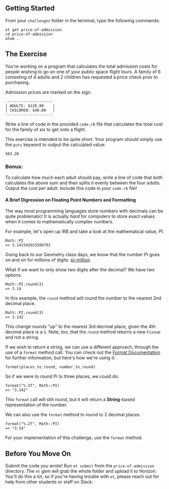 ## Getting Started

From your `challenges` folder in the terminal, type the following commands:

```no-highlight
et get price-of-admission
cd price-of-admission
atom .
```

## The Exercise
You're working on a program that calculates the total admission costs for people wishing to go on one of your public space flight tours. A family of 6 consisting of 4 adults and 2 children has requested a price check prior to purchasing.

Admission prices are marked on the sign:

```no-highlight
---------------------
| ADULTS: $120.80    |
| CHILDREN: $40.00   |
---------------------
```

Write a line of code in the provided `code.rb` file that calculates the total cost for the family of six to get onto a flight.

This exercise is intended to be quite short. Your program should simply use the `puts` keyword to output the calculated value:

```no-highlight
563.20
```

### Bonus:

To calculate how much each adult should pay, write a line of code that
both calculates the above sum and then splits it evenly between the
four adults. Output the cost per adult. Include this code in your `code.rb` file!

#### A Brief Digression on Floating Point Numbers and Formatting

The way most programming languages store numbers with decimals can be quite problematic! It is actually _hard_ for computers to store exact values when it comes to mathematically complex numbers.

For example, let's open up IRB and take a look at the mathematical value, *PI*.

```no-highlight
Math::PI
=> 3.141592653589793
```

Going back to our Geometry class days, we know that the number PI goes on and on for millions of digits. [pi-million](http://www.piday.org/million/).

What if we want to only show two digits after the decimal? We have two options.

```no-highlight
Math::PI.round(2)
=> 3.14
```

In this example, the `round` method will round the number to the nearest 2nd decimal place.

```no-highlight
Math::PI.round(3)
=> 3.142
```

This change rounds "up" to the nearest 3rd decimal place, given the 4th decimal place is a `5`. Note, too, that the `round` method returns a new `Fixnum` and not a string.

If we wish to return a string, we can use a different approach, through the use of a `format` method call. You can check out the [Format Documentation](http://ruby-doc.org/core-2.2.0/Kernel.html#method-i-format) for further information, but here's how we're using it:

```no-highlight
format(places_to_round, number_to_round)
```

So if we were to round Pi to three places, we could do:

```no-highlight
format("%.3f", Math::PI)
=> "3.142"
```

This `format` call will still round, but it will return a **String**-based representation of the number.

We can also use the `format` method to round to 2 decimal places.  

```no-highlight
format("%.2f", Math::PI)
=> "3.14"
```

For your implementation of this challenge, use the `format` method.

## Before You Move On

Submit the code you wrote! Run `et submit` from the `price-of-admission` directory. The `et` gem will grab the whole folder and upload it to Horizon.
You'll do this a lot, so if you're having trouble with `et`, please reach out for help from other students or staff on Slack.
